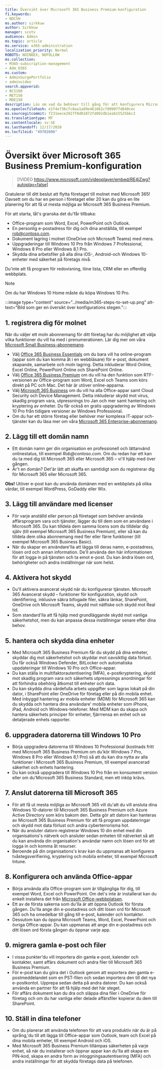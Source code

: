 ```yaml
---
title: Översikt över Microsoft 365 Business Premium-konfiguration
f1.keywords:
- NOCSH
ms.author: sirkkuw
author: Sirkkuw
manager: scotv
audience: Admin
ms.topic: article
ms.service: o365-administration
localization_priority: Normal
ROBOTS: NOINDEX, NOFOLLOW
ms.collection:
- M365-subscription-management
- Adm_O365
ms.custom:
- AdminSurgePortfolio
- adminvideo
search.appverid:
- BCS160
- MET150
- MOE150
description: Läs om vad du behöver till gång för att konfigurera Microsoft 365 Business Premium.
ms.openlocfilehash: e1f4e736cfc8aa1a89e461662cf80907fd640cec
ms.sourcegitcommit: f231eece2927f0d01072fd092db1eab15525bbc2
ms.translationtype: MT
ms.contentlocale: sv-SE
ms.lasthandoff: 12/17/2020
ms.locfileid: "49702606"
---
```

# <a name="overview-of-microsoft-365-business-premium-setup"></a>Översikt över Microsoft 365 Business Premium-konfiguration

> [!VIDEO https://www.microsoft.com/videoplayer/embed/RE4jZwg?autoplay=false]

Gratulerar till ditt beslut att flytta företaget till molnet med Microsoft 365! Oavsett om du har en person i företaget eller 20 kan du göra en lite planering för att få ut mesta möjliga av Microsoft 365 Business Premium.

För att starta, låt&#39;s granska det du&#39;får tillbaka:

- Office-program som Word, Excel, PowerPoint och Outlook.
- En personlig e-postadress för dig och dina anställda, till exempel rob@contoso.com.
- Dokument lagring i molnet (OneDrive och Microsoft Teams) med mera.
- Uppgraderingar till Windows 10 Pro från Windows 7 Professional, Windows 8 Pro eller Windows 8,1 Pro.
- Skydda dina arbetsfiler på alla dina iOS-, Android-och Windows 10-enheter med säkerhet på företags nivå.

Du&#39;inte att få program för redovisning, löne lista, CRM eller en offentlig webbplats.

> [!NOTE]
> Om du har Windows 10 Home måste du köpa Windows 10 Pro.  


:::image type="content" source="../media/m365-steps-to-set-up.png" alt-text="Bild som ger en översikt över konfigurations stegen.":::

## <a name="1-sign-up-for-the-cloud"></a>1. registrera dig för molnet

När du väljer ett moln abonnemang för ditt företag har du möjlighet att välja vilka funktioner du vill ha med i prenumerationen. Lär dig mer om våra [Microsoft Small Business-abonnemang](https://www.microsoft.com/microsoft-365/business?rtc=1).

- Välj [Office 365 Business Essentials](https://www.microsoft.com/en-us/p/office-365-business-essentials/cfq7ttc0k59v?rtc=1&amp;activetab=pivot:overviewtab) om du bara vill ha online-program (appar som du kan komma åt i en webbläsare) för e-post, dokument skapande, samarbete och moln lagring. Detta inkluderar Word Online, Excel Online, PowerPoint Online och SharePoint Online.
- Välj [Office 365 Business Premium](https://products.office.com/en-us/business/office-365-business-premium) om du vill ha den funktion som RTF-versionen av Office-program som Word, Excel och Teams som körs direkt på PC och Mac. Det här är utöver online-apparna.
- Välj [Microsoft 365 Business](https://www.microsoft.com/microsoft-365/business?rtc=1) om du vill ha alla Office-appar samt Cloud Security och Device Management. Detta inkluderar skydd mot virus, skadlig program vara, utpressnings tro Jan och mer samt hantering och kryptering av enheter. Du får också en gratis uppgradering av Windows 10 Pro från tidigare versioner av Windows Professional.
- Om du har ett större företag eller behöver mer komplexa IT-appar och-tjänster kan du läsa mer om våra [Microsoft 365 Enterprise-abonnemang](https://www.microsoft.com/microsoft-365/compare-all-microsoft-365-plans).


## <a name="2-add-a-domain-name"></a>2. Lägg till ett domän namn

- Ett domän namn ger din organisation en professionell och lättanvänd onlinestatus, till exempel _Rob@contoso.com_. Om du redan har ett kan du ta med dig till Microsoft 365 eller Microsoft 365 – vi&#39;ll hjälp med över gången.
- Är&#39;t en domän? Det&#39;är lätt att skaffa en samtidigt som du registrerar dig för Microsoft 365 eller Microsoft 365.

**Obs!**  Utöver e-post kan du använda domänen med en webbplats på olika värdar, till exempel WordPress, GoDaddy eller Wix.

## <a name="3-add-users-with-licenses"></a>3. Lägg till användare med licenser

- För varje anställd eller person på företaget som behöver använda affärsprogram vara och tjänster, lägger du till dem som en användare i Microsoft 365. Du kan tilldela dem samma licens som du tilldelar dig själv (till exempel Microsoft 365 Business Premium), eller så kan du tilldela dem olika abonnemang med fler eller färre funktioner (till exempel Microsoft 365 Business Basic).
- När du skapar en användare&#39;lla att lägga till deras namn, e-postadress, lösen ord och annan information. De&#39;ll använda den här informationen för att logga in på tjänsten och ta emot e-post. Du kan ändra lösen ord, behörigheter och andra inställningar när som helst.


## <a name="4-enable-threat-protection"></a>4. Aktivera hot skydd

- Du&#39;ll aktivera avancerat skydd när du konfigurerar tjänsten. Microsoft 365 Avancerat skydd – funktioner för konfiguration, skydd och identifiering, inklusive säkra bifogade filer, säkra länkar, SharePoint, OneDrive och Microsoft Teams, skydd mot nätfiske och skydd mot Real tid.
- Som standard&#39;lla att få hjälp med grundläggande skydd mot vanliga säkerhetshot, men du kan anpassa dessa inställningar senare efter dina behov.

## <a name="5-manage-and-secure-your-devices"></a>5. hantera och skydda dina enheter

- Med Microsoft 365 Business Premium får du skydd på dina enheter, skyddar dig mot säkerhetshot och skyddar mot oavsiktlig data förlust. Du får också Windows Defender, BitLocker och automatiska uppdateringar till Windows 10 Pro och Office-appar.
- Du kan ställa in multifaktorautentisering (MFA), e-postkryptering, skydd mot skadlig program vara och säkerhets utpressnings anordningar för att förhindra obehörig åtkomst till enheter och data.
- Du kan skydda dina värdefulla arbets uppgifter som lagras lokalt på din dator, i SharePoint eller OneDrive för företag eller på din mobila enhet. Med inbyggd hantering av mobila enheter (MDM) för Microsoft 365 kan du skydda och hantera dina användare&#39; mobila enheter som iPhone, iPad, Android och Windows-telefoner. Med MDM kan du skapa och hantera säkerhets principer för enheter, fjärrrensa en enhet och se detaljerade enhets rapporter.

## <a name="6-upgrade-your-pcs-to-windows-10-pro"></a>6. uppgradera datorerna till Windows 10 Pro

- Börja uppgradera datorerna till Windows 10 Professional (kostnads fritt med Microsoft 365 Business Premium om du&#39;kör Windows 7 Pro, Windows 8 Pro eller Windows 8,1 Pro) så att du kan dra nytta av alla funktioner i Microsoft 365 Business Premium, till exempel avancerad säkerhet och enhets hantering.
- Du kan också uppgradera till Windows 10 Pro från en konsument version eller om du&#39;Microsoft 365 Business Standard, men ett inköp krävs.

## <a name="7-connect-your-pcs-to-microsoft-365"></a>7. Anslut datorerna till Microsoft 365

- För att få ut mesta möjliga av Microsoft 365 vill du&#39;att du vill ansluta dina Windows 10-datorer till Microsoft 365 Business Premium och Azure Active Directory som körs bakom den. Detta gör att datorn kan hanteras av Microsoft 365 Business Premium för att få program uppdateringar och skydd mot data förlust och andra cyberterrorisma hot.
- När du ansluter datorn registrerar Windows 10 din enhet med din organisations&#39;s nätverk och ansluter sedan enheten till nätverket så att du kan använda din organisation&#39;s användar namn och lösen ord för att logga in och komma åt resurser.
- Beroende på din organisations&#39;s krav kan du uppmanas att konfigurera tvåstegsverifiering, kryptering och mobila enheter, till exempel Microsoft Intune.

## <a name="8-set-up-and-use-office-apps"></a>8. Konfigurera och använda Office-appar

- Börja använda alla Office-program som är tillgängliga för dig, till exempel Word, Excel och PowerPoint. Om det&#39;s inte är installerat kan du enkelt installera det från [Microsoft Office-webbplatsen](https://www.office.com/).
- Ett av de första sakerna som du&#39;lla är att öppna Outlook för första gången. Du&#39;lla ange din e-postadress och ditt lösen ord för Microsoft 365 och ha omedelbar till gång till e-post, kalender och kontakter.
- Dessutom kan du öppna Microsoft Teams, Word, Excel, PowerPoint och övriga Office-appar. Du kan uppmanas att ange din e-postadress och ditt lösen ord första gången du öppnar varje app.

## <a name="9-migrate-old-email-and-files"></a>9. migrera gamla e-post och filer

- I vissa punkter&#39;du vill importera din gamla e-post, kalender och kontakter, samt affärs dokument och andra filer till Microsoft 365 Business Premium.
- För e-post kan du göra det i Outlook genom att exportera den gamla e-postmeddelandet som en PST-filen och sedan importera den till det nya e-postkontot. Upprepa sedan detta på andra datorer. Du kan också använda en partner för att få hjälp med det här steget.
- För affärs dokument kan du dra och släppa dina filer i OneDrive för företag och om du har vanliga eller delade affärsfiler kopierar du dem till SharePoint.

## <a name="10-set-up-your-phones"></a>10. Ställ in dina telefoner

- Om du planerar att använda telefonen för att vara produktiv när du är på språng,&#39;du till att lägga till Office-appar som Outlook, team och Excel på dina mobila enheter, till exempel Android och iOS.
- Med Microsoft 365 Business Premium tillämpas säkerheten på varje enhet, så när du installerar och öppnar appar kan du&#39;lla att skapa en PIN-kod, skapa en andra form av inloggningsautentisering (MFA) och andra inställningar för att skydda företags data på telefonen.